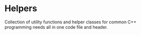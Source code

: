 # Helpers
Collection of utility functions and helper classes for common C++ programming needs all in one code file and header.
